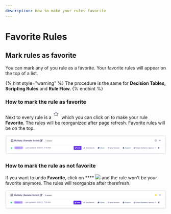 ```yaml
---
description: How to make your rules favorite
---
```


# Favorite Rules

## Mark rules as favorite

You can mark any of you rule as a favorite. Your favorite rules will appear on the top of a list.

{% hint style="warning" %}
The procedure is the same for **Decision Tables, Scripting Rules** and **Rule Flow.**
{% endhint %}

### How to mark the rule as favorite

Next to every rule is a ![](../.gitbook/assets/star.png) which you can click on to make your rule **Favorite**. The rules will be reorganized after page refresh. Favorite rules will be on the top.

![](../.gitbook/assets/nonfavorite.png)

### How to mark the rule as not favorite

If you want to undo **Favorite**, click on \*\*\*\* ![](../.gitbook/assets/star-yellow.png) and the rule won't be your favorite anymore. The rules will reorganize after therefresh.

![](../.gitbook/assets/favorite.png)
